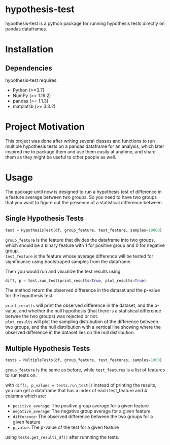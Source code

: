 # hypothesis-test

hypothesis-test is a python package for running hypothesis tests directly on pandas dataframes.

# Installation 

## Dependencies

hypothesis-test requires:
* Python (>=3.7)
* NumPy (>= 1.19.2)
* pandas (>= 1.1.3)
* matplotlib (>= 3.3.2)

# Project Motivation

This project was done after writing several classes and functions to run multiple hypothesis tests on a pandas dataframe for an analysis, which later inspired me to package them and use them easily at anytime, and share them as they might be useful to other people as well.


# Usage

The package until now is designed to run a hypothesis test of difference in a feature average between two groups. So you need to have two groups that you want to figure out the presence of a statistical difference between.

## Single Hypothesis Tests

```python
test = HypothesisTest(df, group_feature, test_feature, samples=10000)
```

`group_feature` is the feature that divides the dataframe into two groups, which should be a binary feature with 1 for positive group and 0 for negative group.  
`test_feature` is the feature whose average difference will be tested for significance using bootstraped samples from the dataframe.

Then you would run and visualize the test results using
```python
diff, p = test.run_test(print_results=True, plot_results=True)
```
The method return the observed difference in the dataset and the p-value for the hypothesis test.

`print_results` will print the observed difference in the dataset, and the p-value, and whether the null hypothesis (that there is a statistical difference betwee the two groups) was rejected or not.  
`plot_results` will plot the sampling distribution of the difference between two groups, and the null distribution with a vertical line showing where the observed difference in the dataset lies on the null distribution.




## Multiple Hypothesis Tests

```python
tests = MultipleTests(df, group_feature, test_features, samples=1000)
```
`group_feature` is the same as before, while `test_features` is a list of features to run tests on.

with `diffs, p_values = tests.run_test()` instead of printing the results, you can get a dataframe that has a index of each test_feature and 4 columns which are:
* `positive_average`: The positive group average for a given feature
* `negative_average`: The negative group average for a given feature
* `difference`: The observed difference between the two groups for a given feature
* `p_value`: The p-value of the test for a given feature

using `tests.get_results_df()` after runnning the tests.

